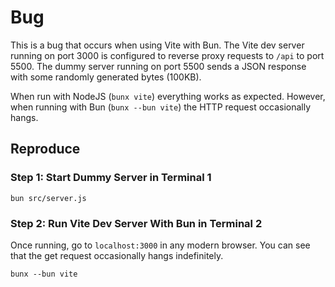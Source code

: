 # Bug

This is a bug that occurs when using Vite with Bun. The Vite dev server running on port 3000 is configured to reverse proxy requests to `/api` to port 5500. The dummy server running on port 5500 sends a JSON response with some randomly generated bytes (100KB). 

When run with NodeJS (`bunx vite`) everything works as expected. However, when running with Bun (`bunx --bun vite`) the HTTP request occasionally hangs. 

## Reproduce

### Step 1: Start Dummy Server in Terminal 1

```shell
bun src/server.js
```

### Step 2: Run Vite Dev Server With Bun in Terminal 2

Once running, go to `localhost:3000` in any modern browser. You can see that the get request occasionally hangs indefinitely.

```shell
bunx --bun vite
```
